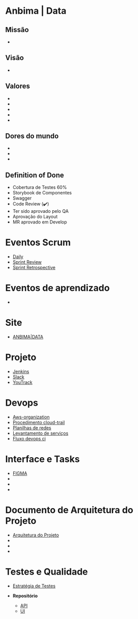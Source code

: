 # Anbima | Data

## Missão

*

## Visão

*

## Valores
*
*
*
*
*

## Dores do mundo
*
*
*

## Definition of Done
* Cobertura de Testes 60%
* Storybook de Componentes
* Swagger
* Code Review (:heavy_check_mark:)
* Ter sido aprovado pelo QA
* Aprovação do Layout
* MR aprovado em Develop

# Eventos Scrum
+ [Daily]()
+ [Sprint Review]()
+ [Sprint Retrospective]()

# Eventos de aprendizado
+ 

# Site
+ [ANBIMA|DATA](https://beta-data.anbima.com.br/instrumentos/debentures)
 

# Projeto
+ [Jenkins](http://18.211.83.233:8080)
+ [Slack](https://inbima.slack.com/)
+ [YouTrack](https://anbima.myjetbrains.com/)


# Devops
 + [Aws-organization]()
 + [Procedimento cloud-trail]()
 + [Planilhas de redes]()
 + [Levantamento de serviços]()
 + [Fluxo devops ci]()
 
# Interface e Tasks
 + [FIGMA](https://www.figma.com/files/team/585890362559593865/Anbima%2FConcrete)
 + 
 +
 +
 
 # Documento de Arquitetura do Projeto
 + [Arquitetura do Projeto]()
 + 
 +
 +
 
# Testes e Qualidade
 + [Estratégia de Testes](https://gitlab.plataformacb.com/gif-odete/docs/wikis/Estrategia-de-testes)
 
 + **Repositório** 
    + [API]()
    + [UI]()
    
